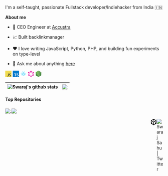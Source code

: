 
I'm a self-taught, passionate Fullstack developer/Indiehacker from India 🇮🇳

**About me**

- 💼 CEO Engineer at [Accustra](http://accustra.com/)

- 📈 Built backlinkmanager

- ❤️ I love writing JavaScript, Python, PHP, and building fun experiments on type-level

- 💬 Ask me about anything [here](https://github.com/accustraswaraj/accustraswaraj/issues)

<code><img height="20" alt="javascript" src="https://raw.githubusercontent.com/github/explore/80688e429a7d4ef2fca1e82350fe8e3517d3494d/topics/javascript/javascript.png"></code>
<code><img height="20" alt="typescript" src="https://raw.githubusercontent.com/github/explore/80688e429a7d4ef2fca1e82350fe8e3517d3494d/topics/typescript/typescript.png"></code>
<code><img height="20" alt="react" src="https://raw.githubusercontent.com/github/explore/80688e429a7d4ef2fca1e82350fe8e3517d3494d/topics/react/react.png"></code>
<code><img height="20" alt="graphql" src="https://raw.githubusercontent.com/github/explore/5c058a388828bb5fde0bcafd4bc867b5bb3f26f3/topics/graphql/graphql.png"></code>
<code><img height="20" alt="nodejs" src="https://raw.githubusercontent.com/github/explore/80688e429a7d4ef2fca1e82350fe8e3517d3494d/topics/nodejs/nodejs.png"></code>    


| <a href="https://github.com/anuraghazra/github-readme-stats"><img align="center" src="https://github-readme-stats.vercel.app/api?username=accustraswaraj&show_icons=true&include_all_commits=true&theme=buefy&hide_border=true" alt="Swaraj's github stats" /></a> | <a href="https://github.com/accustraswaraj/github-readme-stats"><img align="center" src="https://github-readme-stats.vercel.app/api/top-langs/?username=accustraswaraj&layout=compact&theme=buefy&hide_border=true" /></a> |
| ------------- | ------------- |

#### Top Repositories


<a href="https://github.com/anuraghazra/github-readme-stats">
  <img align="center" src="https://github-readme-stats.vercel.app/api/pin/?username=accustraswaraj&repo=honoflare&theme=buefy" />
</a>
<a href="https://github.com/anuraghazra/anuraghazra.github.io">
  <img align="center" src="https://github-readme-stats.vercel.app/api/pin/?username=accustraswaraj&repo=honoflare&theme=buefy" />
</a>

<br />
<br />

<a href="https://twitter.com/accustraswaraj">
  <img align="right" alt="Swaraj Sahu | Twitter" width="21px" src="https://raw.githubusercontent.com/anuraghazra/anuraghazra/master/assets/twitter.svg" />
</a>
<a href="https://codesandbox.io/u/accustraswaraj">
  <img align="right" alt="Swaraj Sahu | CodeSandbox" width="20px" src="https://raw.githubusercontent.com/anuraghazra/anuraghazra/master/assets/codesandbox.svg" />
</a>
